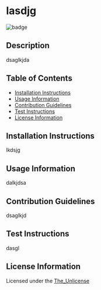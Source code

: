 # lasdjg

![badge](https://img.shields.io/badge/License-The_Unlicense-brightgreen)    
## Description
dsaglkjda

## Table of Contents
* [Installation Instructions](#installation-instructions)
* [Usage Information](#usage-information)
* [Contribution Guidelines](#contribution-guidelines)
* [Test Instructions](#test-instructions)
* [License Information](#license-information)

## Installation Instructions
lkdsjg

## Usage Information
dalkjdsa

## Contribution Guidelines
dsaglkjd

## Test Instructions
dasgl

## License Information

Licensed under the [The_Unlicense](LICENSE)